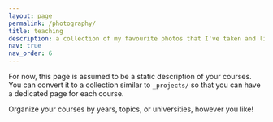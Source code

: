 ```yaml
---
layout: page
permalink: /photography/
title: teaching
description: a collection of my favourite photos that I've taken and little stories about them
nav: true
nav_order: 6
---
```


For now, this page is assumed to be a static description of your courses. You can convert it to a collection similar to `_projects/` so that you can have a dedicated page for each course.

Organize your courses by years, topics, or universities, however you like!

